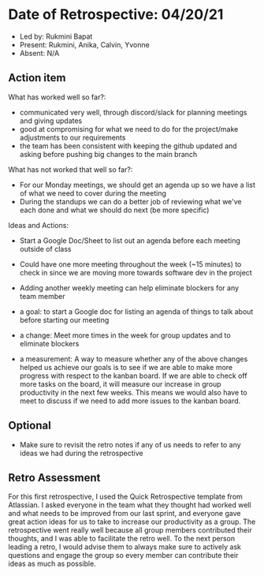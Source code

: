 # Date of Retrospective: 04/20/21

* Led by: Rukmini Bapat
* Present: Rukmini, Anika, Calvin, Yvonne
* Absent: N/A

## Action item

What has worked well so far?:
* communicated very well, through discord/slack for planning meetings and giving updates
* good at compromising for what we need to do for the project/make adjustments to our requirements
* the team has been consistent with keeping the github updated and asking before pushing big changes to the main branch

What has not worked that well so far?:
* For our Monday meetings, we should get an agenda up so we have a list of what we need to cover during the meeting
* During the standups we can do a better job of reviewing what we've each done and what we should do next (be more specific)

Ideas and Actions:
* Start a Google Doc/Sheet to list out an agenda before each meeting outside of class
* Could have one more meeting throughout the week (~15 minutes) to check in since we are moving more towards software dev in the project
* Adding another weekly meeting can help eliminate blockers for any team member

* a goal: to start a Google doc for listing an agenda of things to talk about before starting our meeting
* a change:  Meet more times in the week for group updates and to eliminate blockers
* a measurement: A way to measure whether any of the above changes helped us achieve our goals is to see if we are able to make more progress with 
   respect to the kanban board. If we are able to check off more tasks on the board, it will measure our increase in group productivity in the next few weeks.
   This means we would also have to meet to discuss if we need to add more issues to the kanban board.
  
## Optional

* Make sure to revisit the retro notes if any of us needs to refer to any ideas we had during the retrospective

## Retro Assessment

For this first retrospective, I used the Quick Retrospective template from Atlassian. I asked everyone in the team what they thought had worked well and what needs to be improved from our last sprint, and everyone gave great action ideas for us to take to increase our productivity as a group. The retrospective went really well because all group members contributed their thoughts, and I was able to facilitate the retro well. To the next person leading a retro, I would advise them to always make sure to actively ask questions and engage the group so every member can contribute their ideas as much as possible.  

